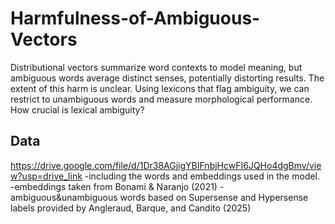# Harmfulness-of-Ambiguous-Vectors
Distributional vectors summarize word contexts to model meaning, but ambiguous words average distinct senses, potentially distorting results. The extent of this harm is unclear. Using lexicons that flag ambiguity, we can restrict to unambiguous words and measure morphological performance. How crucial is lexical ambiguity?

## Data
https://drive.google.com/file/d/1Dr38AGjigYBIFnbjHcwFI6JQHo4dgBmv/view?usp=drive_link
-including the words and embeddings used in the model.
-embeddings taken from Bonami & Naranjo (2021)
-ambiguous&unambiguous words based on Supersense and Hypersense labels provided by Angleraud, Barque, and Candito (2025)
